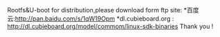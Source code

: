 
Rootfs&U-boot for  distribution,please download form ftp site:
*百度云:http://pan.baidu.com/s/1qW19Opm
*dl.cubieboard.org : http://dl.cubieboard.org/model/commom/linux-sdk-binaries 
Thank you ! 

